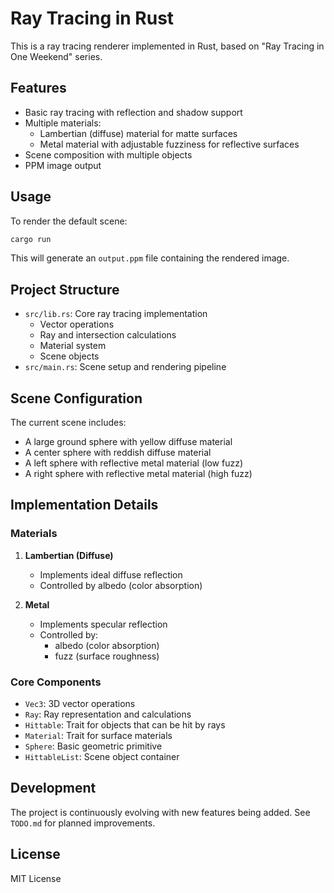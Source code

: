# Ray Tracing in Rust

This is a ray tracing renderer implemented in Rust, based on "Ray Tracing in One Weekend" series.

## Features

- Basic ray tracing with reflection and shadow support
- Multiple materials:
  - Lambertian (diffuse) material for matte surfaces
  - Metal material with adjustable fuzziness for reflective surfaces
- Scene composition with multiple objects
- PPM image output

## Usage

To render the default scene:

```bash
cargo run
```

This will generate an `output.ppm` file containing the rendered image.

## Project Structure

- `src/lib.rs`: Core ray tracing implementation
  - Vector operations
  - Ray and intersection calculations
  - Material system
  - Scene objects
- `src/main.rs`: Scene setup and rendering pipeline

## Scene Configuration

The current scene includes:
- A large ground sphere with yellow diffuse material
- A center sphere with reddish diffuse material
- A left sphere with reflective metal material (low fuzz)
- A right sphere with reflective metal material (high fuzz)

## Implementation Details

### Materials

1. **Lambertian (Diffuse)**
   - Implements ideal diffuse reflection
   - Controlled by albedo (color absorption)

2. **Metal**
   - Implements specular reflection
   - Controlled by:
     - albedo (color absorption)
     - fuzz (surface roughness)

### Core Components

- `Vec3`: 3D vector operations
- `Ray`: Ray representation and calculations
- `Hittable`: Trait for objects that can be hit by rays
- `Material`: Trait for surface materials
- `Sphere`: Basic geometric primitive
- `HittableList`: Scene object container

## Development

The project is continuously evolving with new features being added. See `TODO.md` for planned improvements.

## License

MIT License
